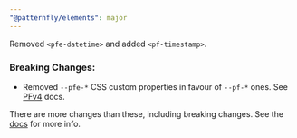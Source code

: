 ```yaml
---
"@patternfly/elements": major
---
```


Removed `<pfe-datetime>` and added `<pf-timestamp>`.

### Breaking Changes:

- Removed `--pfe-*` CSS custom properties in favour of `--pf-*` ones. See [PFv4][PFv4] docs.

There are more changes than these, including breaking changes. See the [docs][docs] for more info.

[docs]: https://patternflyelements.org/components/timestamp/
[PFv4]: https://patternfly.org/v4/
[polyfill]: https://npm.im/element-internals-polyfill
